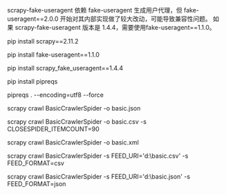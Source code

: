 scrapy-fake-useragent 依赖 fake-useragent 生成用户代理，但 fake-useragent==2.0.0 开始对其内部实现做了较大改动，可能导致兼容性问题。
如果 scrapy-fake-useragent 版本是 1.4.4，需要使用fake-useragent==1.1.0。

pip install scrapy==2.11.2  

pip install fake-useragent==1.1.0  

pip install scrapy_fake_useragent==1.4.4  

pip install pipreqs

pipreqs . --encoding=utf8 --force


scrapy crawl BasicCrawlerSpider -o basic.json 

scrapy crawl BasicCrawlerSpider -o basic.csv   -s CLOSESPIDER_ITEMCOUNT=90

scrapy crawl BasicCrawlerSpider -o basic.xml

scrapy crawl BasicCrawlerSpider -s FEED_URI='d:\\basic.csv' -s FEED_FORMAT=csv 

scrapy crawl BasicCrawlerSpider -s FEED_URI='d:\\basic.json' -s FEED_FORMAT=json


